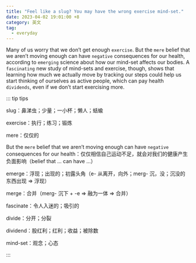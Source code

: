 ```yaml
---
title: "Feel like a slug? You may have the wrong exercise mind-set."
date: 2023-04-02 19:01:00 +8
category: 英文
tag:
  - everyday
---
```


Many of us worry that we don’t get enough `exercise`. But the `mere` belief that we aren’t moving enough can have `negative` consequences for our health, according to `emerging` science about how our mind-set affects our bodies. A `fascinating` new study of mind-sets and exercise, though, shows that learning how much we actually move by tracking our steps could help us start thinking of ourselves as active people, which can pay health `dividends`, even if we don’t start exercising more.

::: tip tips

slug：鼻涕虫；少量；一小杯；懒人；蛞蝓

exercise：执行；练习；锻炼

mere：仅仅的

But the `mere` belief that we aren’t moving enough can have `negative` consequences for our health：仅仅相信自己运动不足，就会对我们的健康产生负面影响（belief that ... can have ...）

emerge：浮现；出现的；初露头角（e- 从离开，向外；merg- 沉，没；沉没的东西出现 => 浮现）

merge：合并（merg- 沉下 + -e => 融为一体 => 合并）

fascinate：令人入迷的；吸引的

divide：分开；分裂

dividend：股红利；红利；收益；被除数

mind-set：观念；心态

:::
